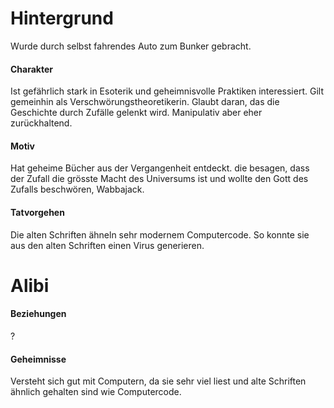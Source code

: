 # Hintergrund
Wurde durch selbst fahrendes Auto zum Bunker gebracht. 

#### Charakter
Ist gefährlich stark in Esoterik und geheimnisvolle Praktiken interessiert.  Gilt gemeinhin als Verschwörungstheoretikerin. Glaubt daran, das die Geschichte durch Zufälle gelenkt wird. Manipulativ aber eher zurückhaltend. 

#### Motiv
Hat geheime Bücher aus der Vergangenheit entdeckt. die besagen, dass der Zufall die grösste Macht des Universums ist und wollte den Gott des Zufalls beschwören, Wabbajack.

#### Tatvorgehen
Die alten Schriften ähneln sehr modernem Computercode. So konnte sie aus den alten Schriften einen Virus generieren.

# Alibi


#### Beziehungen
?
#### Geheimnisse
Versteht sich gut mit Computern, da sie sehr viel liest und alte Schriften ähnlich gehalten sind wie Computercode.